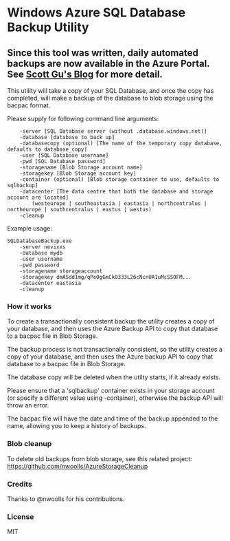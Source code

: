 Windows Azure SQL Database Backup Utility
=========================================

Since this tool was written, daily automated backups are now available in the Azure Portal. See [Scott Gu's Blog](http://weblogs.asp.net/scottgu/archive/2013/07/23/windows-azure-july-updates-sql-database-traffic-manager-autoscale-virtual-machines.aspx) for more detail.
----


This utility will take a copy of your SQL Database, and once the copy has completed, will make a backup of the database to blob storage using the bacpac format.

Please supply for following command line arguments:

```
    -server [SQL Database server (without .database.windows.net)]
    -database [database to back up]
    -databasecopy (optional) [The name of the temporary copy database, defaults to database_copy]
    -user [SQL Database username]
    -pwd [SQL Database password]
    -storagename [Blob Storage account name]
    -storagekey [Blob Storage account key]
    -container (optional) [Blob storage container to use, defaults to sqlbackup]
    -datacenter [The data centre that both the database and storage account are located]
        (westeurope | southeastasia | eastasia | northcentralus | northeurope | southcentralus | eastus | westus)
	-cleanup 
```

Example usage:

```
SQLDatabaseBackup.exe 
    -server nevixxs 
    -database mydb 
    -user username 
    -pwd password 
    -storagename storageaccount 
    -storagekey dmASdd1mg/qPeOgGmCkO333L26cNcnUA1uMcSSOFM... 
    -datacenter eastasia
	-cleanup
```

### How it works

To create a transactionally consistent backup the utility creates a copy of your database, and then uses the Azure Backup API to copy that database to a bacpac file in Blob Storage.

The backup process is not transactionally consistent, so the utility creates a copy of your database, and then uses the Azure backup API to copy that database to a bacpac file in Blob Storage.

The database copy will be deleted when the utilty starts, if it already exists.

Please ensure that a 'sqlbackup' container exists in your storage account (or specify a different value using -container), otherwise the backup API will throw an error.

The bacpac file will have the date and time of the backup appended to the name, allowing you to keep a history of backups.



### Blob cleanup

To delete old backups from blob storage, see this related project: https://github.com/nwoolls/AzureStorageCleanup

### Credits

Thanks to @nwoolls for his contributions.

### License

MIT
